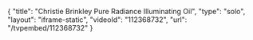 {
    "title": "Christie Brinkley Pure Radiance Illuminating Oil",
    "type": "solo",
    "layout": "iframe-static",
    "videoId": "112368732",
    "url": "\/tvpembed\/112368732"
}